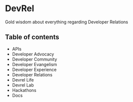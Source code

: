 # DevRel

Gold wisdom about everything regarding Developer Relations

## Table of contents

- APIs
- Developer Advocacy
- Developer Community
- Developer Evangelism
- Developer Experience
- Developer Relations
- Devrel Life
- Devrel Lab
- Hackathons
- Docs
